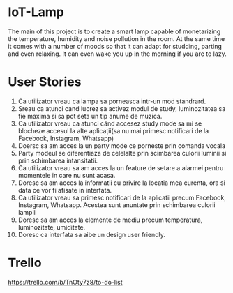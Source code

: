 # IoT-Lamp
The main of this project is to create a smart lamp capable of monetarizing the temperature, humidity and noise pollution in the room. At the same time it comes with a number of moods so that it can adapt for studding, parting and even relaxing. It can even wake you up in the morning if you are to lazy.  

# User Stories

1. Ca utilizator vreau ca lampa sa porneasca intr-un mod standrard.
2. Sreau ca atunci cand lucrez sa activez modul de study, luminozitatea sa fie maxima si sa pot seta un tip anume de muzica.
3. Ca utilizator vreau ca atunci când accesez study mode sa mi se blocheze accesul la alte aplicații(sa nu mai primesc notificari de la Facebook, Instagram, Whatsapp)
4. Doersc sa am acces la un party mode ce porneste prin comanda vocala
5. Party modeul se diferentiaza de celelalte prin scimbarea culorii luminii si prin schimbarea intansitatii.
6. Ca utilizator vreau sa am acces la un feature de setare a alarmei pentru momentele in care nu sunt acasa.
7. Doresc sa am acces la informatii cu privire la locatia mea curenta, ora si data ce vor fi afisate in interfata.
8. Ca utilizator vreau sa primesc notificari de la aplicatii precum Facebook, Instagram, Whatsapp. Acestea sunt anuntate prin schimbarea culorii lampii
9. Doresc sa am acces la elemente de mediu precum temperatura, luminozitate, umiditate.
10. Doresc ca interfata sa aibe un design user friendly.

# Trello 

https://trello.com/b/TnOty7z8/to-do-list

